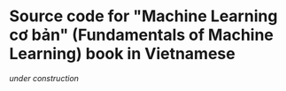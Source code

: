 # Source code for "Machine Learning cơ bản" (Fundamentals of Machine Learning) book in Vietnamese 
_under construction_

